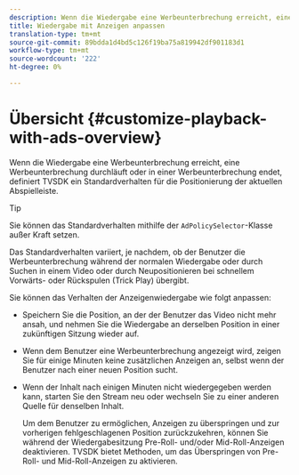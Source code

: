 ```yaml
---
description: Wenn die Wiedergabe eine Werbeunterbrechung erreicht, eine Werbeunterbrechung durchläuft oder in einer Werbeunterbrechung endet, definiert TVSDK ein Standardverhalten für die Positionierung der aktuellen Abspielleiste.
title: Wiedergabe mit Anzeigen anpassen
translation-type: tm+mt
source-git-commit: 89bdda1d4bd5c126f19ba75a819942df901183d1
workflow-type: tm+mt
source-wordcount: '222'
ht-degree: 0%

---
```



# Übersicht {#customize-playback-with-ads-overview}

Wenn die Wiedergabe eine Werbeunterbrechung erreicht, eine Werbeunterbrechung durchläuft oder in einer Werbeunterbrechung endet, definiert TVSDK ein Standardverhalten für die Positionierung der aktuellen Abspielleiste.

>[!TIP]
>
>Sie können das Standardverhalten mithilfe der `AdPolicySelector`-Klasse außer Kraft setzen.

Das Standardverhalten variiert, je nachdem, ob der Benutzer die Werbeunterbrechung während der normalen Wiedergabe oder durch Suchen in einem Video oder durch Neupositionieren bei schnellem Vorwärts- oder Rückspulen (Trick Play) übergibt.

Sie können das Verhalten der Anzeigenwiedergabe wie folgt anpassen:

* Speichern Sie die Position, an der der Benutzer das Video nicht mehr ansah, und nehmen Sie die Wiedergabe an derselben Position in einer zukünftigen Sitzung wieder auf.
* Wenn dem Benutzer eine Werbeunterbrechung angezeigt wird, zeigen Sie für einige Minuten keine zusätzlichen Anzeigen an, selbst wenn der Benutzer nach einer neuen Position sucht.
* Wenn der Inhalt nach einigen Minuten nicht wiedergegeben werden kann, starten Sie den Stream neu oder wechseln Sie zu einer anderen Quelle für denselben Inhalt.

   Um dem Benutzer zu ermöglichen, Anzeigen zu überspringen und zur vorherigen fehlgeschlagenen Position zurückzukehren, können Sie während der Wiedergabesitzung Pre-Roll- und/oder Mid-Roll-Anzeigen deaktivieren. TVSDK bietet Methoden, um das Überspringen von Pre-Roll- und Mid-Roll-Anzeigen zu aktivieren.